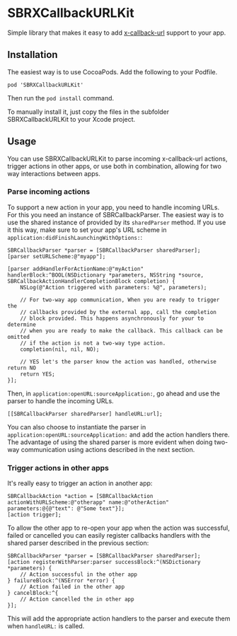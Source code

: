 # SBRXCallbackURLKit

Simple library that makes it easy to add [x-callback-url](http://x-callback-url.com/) support to your app.

## Installation

The easiest way is to use CocoaPods. Add the following to your Podfile.

	pod 'SBRXCallbackURLKit'

Then run the `pod install` command.

To manually install it, just copy the files in the subfolder SBRXCallbackURLKit to your Xcode project.

## Usage

You can use SBRXCallbackURLKit to parse incoming x-callback-url actions, trigger actions in other apps, or use both in combination, allowing for two way interactions between apps.

### Parse incoming actions

To support a new action in your app, you need to handle incoming URLs. For this you need an instance of SBRCallbackParser. The easiest way is to use the shared instance of provided by its `sharedParser` method. If you use it this way, make sure to set your app's URL scheme in `application:didFinishLaunchingWithOptions:`:

	SBRCallbackParser *parser = [SBRCallbackParser sharedParser];
	[parser setURLScheme:@"myapp"];
	
	[parser addHandlerForActionName:@"myAction" handlerBlock:^BOOL(NSDictionary *parameters, NSString *source, SBRCallbackActionHandlerCompletionBlock completion) {
		NSLog(@"Action triggered with parameters: %@", parameters);

		// For two-way app communication, When you are ready to trigger the 
		// callbacks provided by the external app, call the completion 
		// block provided. This happens asynchronously for your to determine
		// when you are ready to make the callback. This callback can be omitted
		// if the action is not a two-way type action.
		completion(nil, nil, NO);
		
		// YES let's the parser know the action was handled, otherwise return NO
		return YES;
	}];

Then, in `application:openURL:sourceApplication:`, go ahead and use the parser to handle the incoming URLs.

	[[SBRCallbackParser sharedParser] handleURL:url];
	
You can also choose to instantiate the parser in `application:openURL:sourceApplication:` and add the action handlers there. The advantage of using the shared parser is more evident when doing two-way communication using actions described in the next section.

### Trigger actions in other apps

It's really easy to trigger an action in another app:

	SBRCallbackAction *action = [SBRCallbackAction actionWithURLScheme:@"otherapp" name:@"otherAction" parameters:@{@"text": @"Some text"}];
	[action trigger];
	
To allow the other app to re-open your app when the action was successful, failed or cancelled you can easily register callbacks handlers with the shared parser described in the previous section:

	SBRCallbackParser *parser = [SBRCallbackParser sharedParser];
	[action registerWithParser:parser successBlock:^(NSDictionary *parameters) {
		// Action successful in the other app
	} failureBlock:^(NSError *error) {
		// Action failed in the other app
	} cancelBlock:^{
		// Action cancelled the in other app
	}];

This will add the appropriate action handlers to the parser and execute them when `handleURL:` is called.